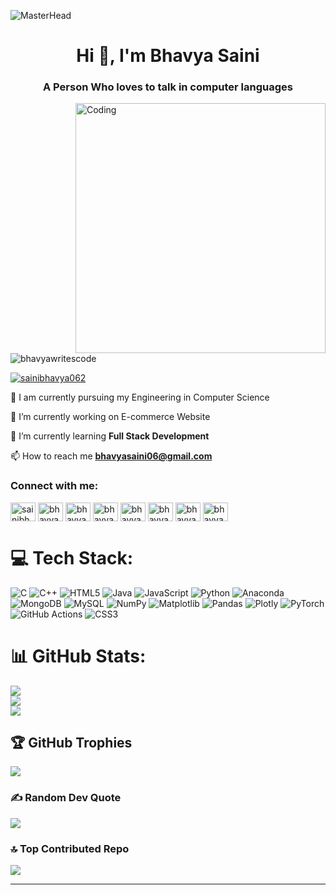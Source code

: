 ![MasterHead](https://images-wixmp-ed30a86b8c4ca887773594c2.wixmp.com/f/6fe91322-e36d-4aca-8d83-41904f9e429f/df3kllr-32b45386-cb0b-4d18-8614-d9c5c5349294.gif?token=eyJ0eXAiOiJKV1QiLCJhbGciOiJIUzI1NiJ9.eyJzdWIiOiJ1cm46YXBwOjdlMGQxODg5ODIyNjQzNzNhNWYwZDQxNWVhMGQyNmUwIiwiaXNzIjoidXJuOmFwcDo3ZTBkMTg4OTgyMjY0MzczYTVmMGQ0MTVlYTBkMjZlMCIsIm9iaiI6W1t7InBhdGgiOiJcL2ZcLzZmZTkxMzIyLWUzNmQtNGFjYS04ZDgzLTQxOTA0ZjllNDI5ZlwvZGYza2xsci0zMmI0NTM4Ni1jYjBiLTRkMTgtODYxNC1kOWM1YzUzNDkyOTQuZ2lmIn1dXSwiYXVkIjpbInVybjpzZXJ2aWNlOmZpbGUuZG93bmxvYWQiXX0.wXPGXM3Wy0nOUVmXi1d-CT031ZTvMjTdTsvYShmMXTY)
<h1 align="center">Hi 👋, I'm Bhavya Saini</h1>
<h3 align="center">A Person Who loves to talk in computer languages</h3>
<img align="right" alt="Coding" width="400" src="https://images.squarespace-cdn.com/content/v1/5c299b57e2ccd1899549dc84/1599243349804-BWM994NEV97HLY6KGYI4/01d7176e77aebf3b461562899efcf47f.gif">

<p align="left"> <img src="https://komarev.com/ghpvc/?username=bhavyawritescode&label=Profile%20views&color=0e75b6&style=flat" alt="bhavyawritescode" /> </p>

<p align="left"> <a href="https://twitter.com/sainibhavya062" target="blank"><img src="https://img.shields.io/twitter/follow/sainibhavya062?logo=twitter&style=for-the-badge" alt="sainibhavya062" /></a> </p>

🏫 I am currently pursuing my Engineering in Computer Science<br>

🔭 I’m currently working on E-commerce Website 

🌱 I’m currently learning **Full Stack Development**

📫 How to reach me **bhavyasaini06@gmail.com**

<h3 align="left">Connect with me:</h3>
<p align="left">
<a href="https://twitter.com/sainibhavya062" target="blank"><img align="center" src="https://raw.githubusercontent.com/rahuldkjain/github-profile-readme-generator/master/src/images/icons/Social/twitter.svg" alt="sainibhavya062" height="30" width="40" /></a>
<a href="https://linkedin.com/in/bhavya-saini-568a29303" target="blank"><img align="center" src="https://raw.githubusercontent.com/rahuldkjain/github-profile-readme-generator/master/src/images/icons/Social/linked-in-alt.svg" alt="bhavya-saini-568a29303" height="30" width="40" /></a>
<a href="https://instagram.com/bhavyas_024" target="blank"><img align="center" src="https://raw.githubusercontent.com/rahuldkjain/github-profile-readme-generator/master/src/images/icons/Social/instagram.svg" alt="bhavyas_024" height="30" width="40" /></a>
<a href="https://www.codechef.com/users/bhavya_s_06" target="blank"><img align="center" src="https://cdn.jsdelivr.net/npm/simple-icons@3.1.0/icons/codechef.svg" alt="bhavya_s_06" height="30" width="40" /></a>
<a href="https://www.hackerrank.com/bhavyasaini06" target="blank"><img align="center" src="https://raw.githubusercontent.com/rahuldkjain/github-profile-readme-generator/master/src/images/icons/Social/hackerrank.svg" alt="bhavyasaini06" height="30" width="40" /></a>
<a href="https://codeforces.com/profile/bhavya_s_06" target="blank"><img align="center" src="https://raw.githubusercontent.com/rahuldkjain/github-profile-readme-generator/master/src/images/icons/Social/codeforces.svg" alt="bhavya_s_06" height="30" width="40" /></a>
<a href="https://www.leetcode.com/bhavyasaini06" target="blank"><img align="center" src="https://raw.githubusercontent.com/rahuldkjain/github-profile-readme-generator/master/src/images/icons/Social/leet-code.svg" alt="bhavyasaini06" height="30" width="40" /></a>
<a href="https://www.topcoder.com/members/bhavyawritescode" target="blank"><img align="center" src="https://raw.githubusercontent.com/rahuldkjain/github-profile-readme-generator/master/src/images/icons/Social/topcoder.svg" alt="bhavyawritescode" height="30" width="40" /></a>
</p>

# 💻 Tech Stack:
![C](https://img.shields.io/badge/c-%2300599C.svg?style=for-the-badge&logo=c&logoColor=white) ![C++](https://img.shields.io/badge/c++-%2300599C.svg?style=for-the-badge&logo=c%2B%2B&logoColor=white) ![HTML5](https://img.shields.io/badge/html5-%23E34F26.svg?style=for-the-badge&logo=html5&logoColor=white) ![Java](https://img.shields.io/badge/java-%23ED8B00.svg?style=for-the-badge&logo=openjdk&logoColor=white) ![JavaScript](https://img.shields.io/badge/javascript-%23323330.svg?style=for-the-badge&logo=javascript&logoColor=%23F7DF1E) ![Python](https://img.shields.io/badge/python-3670A0?style=for-the-badge&logo=python&logoColor=ffdd54) ![Anaconda](https://img.shields.io/badge/Anaconda-%2344A833.svg?style=for-the-badge&logo=anaconda&logoColor=white) ![MongoDB](https://img.shields.io/badge/MongoDB-%234ea94b.svg?style=for-the-badge&logo=mongodb&logoColor=white) ![MySQL](https://img.shields.io/badge/mysql-4479A1.svg?style=for-the-badge&logo=mysql&logoColor=white) ![NumPy](https://img.shields.io/badge/numpy-%23013243.svg?style=for-the-badge&logo=numpy&logoColor=white) ![Matplotlib](https://img.shields.io/badge/Matplotlib-%23ffffff.svg?style=for-the-badge&logo=Matplotlib&logoColor=black) ![Pandas](https://img.shields.io/badge/pandas-%23150458.svg?style=for-the-badge&logo=pandas&logoColor=white) ![Plotly](https://img.shields.io/badge/Plotly-%233F4F75.svg?style=for-the-badge&logo=plotly&logoColor=white) ![PyTorch](https://img.shields.io/badge/PyTorch-%23EE4C2C.svg?style=for-the-badge&logo=PyTorch&logoColor=white) ![GitHub Actions](https://img.shields.io/badge/github%20actions-%232671E5.svg?style=for-the-badge&logo=githubactions&logoColor=white) ![CSS3](https://img.shields.io/badge/css3-%231572B6.svg?style=for-the-badge&logo=css3&logoColor=white)
# 📊 GitHub Stats:
![](https://github-readme-stats.vercel.app/api?username=BhavyaWritesCode&theme=radical&hide_border=false&include_all_commits=true&count_private=false)<br/>
![](https://github-readme-streak-stats.herokuapp.com/?user=BhavyaWritesCode&theme=radical&hide_border=false)<br/>
![](https://github-readme-stats.vercel.app/api/top-langs/?username=BhavyaWritesCode&theme=radical&hide_border=false&include_all_commits=true&count_private=false&layout=compact)

## 🏆 GitHub Trophies
![](https://github-profile-trophy.vercel.app/?username=BhavyaWritesCode&theme=radical&no-frame=false&no-bg=true&margin-w=4)

### ✍️ Random Dev Quote
![](https://quotes-github-readme.vercel.app/api?type=horizontal&theme=radical)

### 🔝 Top Contributed Repo
![](https://github-contributor-stats.vercel.app/api?username=BhavyaWritesCode&limit=5&theme=dark&combine_all_yearly_contributions=true)

---
